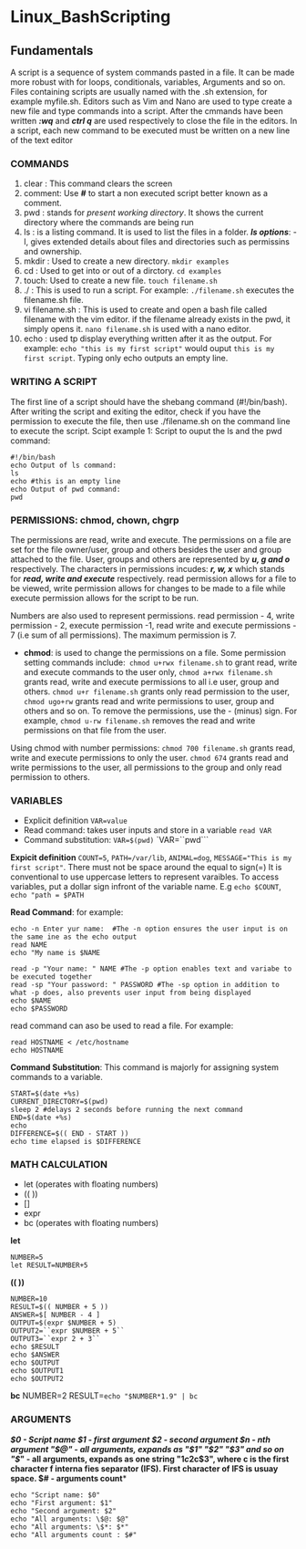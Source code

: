 # Linux_BashScripting
## Fundamentals

A script is a sequence of system commands pasted in a file. It can be made more robust with for loops, conditionals, variables, Arguments and so on. Files containing scripts are usually named with the .sh extension, for example myfile.sh. Editors such as Vim and Nano are used to type create a new file and type commands into a script. After the cmmands have been written ***:wq*** and ***ctrl q*** are used respectively to close the file in the editors. In a script, each new command to be executed must be written on a new line of the text editor

### COMMANDS
1. clear : This command clears the screen
2. comment: Use ***#*** to start a non executed script better known as a comment.
3. pwd : stands for *present working directory*. It shows the current directory where the commands are being run
4. ls : is a listing command. It is used to list the files in a folder.
   ***ls options***: -l, gives extended details about files and directories such as permissins and ownership.
5. mkdir : Used to create a new directory. `mkdir examples`
6. cd : Used to get into or out of a dirctory. `cd examples`
7. touch: Used to create a new file. `touch filename.sh`
8. ./ : This is used to run a script. For example: `./filename.sh` executes the filename.sh file.
9. vi filename.sh : This is used to create and open a bash file called filename with the vim editor. if the filename already exists in the pwd, it simply opens it. `nano filename.sh` is used with a nano editor.
10. echo : used tp display everything written after it as the output. For example: `echo "this is my first script"` would ouput `this is my first script`. Typing only echo outputs an empty line.
### WRITING A SCRIPT
The first line of a script should have the shebang command (#!/bin/bash).
After writing the script and exiting the editor, check if you have the permission to execute the file, then use ./filename.sh on the command line to execute the script.
Scipt example 1: Script to ouput the ls and the pwd command:

```
#!/bin/bash
echo Output of ls command:
ls
echo #this is an empty line 
echo Output of pwd command:
pwd
```

### PERMISSIONS: chmod, chown, chgrp
The permissions are read, write and execute. The permissions on a file are set for the file owner/user, group and others besides the user and group attached to the file. User, groups and others are represented by ***u, g and o*** respectively. The characters in permissions incudes: ***r, w, x*** which stands for ***read, write and execute*** respectively. read permission allows for a file to be viewed, write permission allows for changes to be made to a file while execute permission allows for the script to be run. 

Numbers are also used to represent permissions. read permission - 4, write permission - 2, execute permission -1, read write and execute permissions - 7 (i.e sum of all permissions). The maximum permission is 7.

* **chmod**: is used to change the permissions on a file. Some permission setting commands include:` chmod u+rwx filename.sh` to grant read, write and execute commands to the user only, `chmod a+rwx filename.sh` grants read, write and execute permissions to all i.e user, group and others. `chmod u+r filename.sh` grants only read permission to the user, `chmod ugo+rw` grants read and write permissions to user, group and others and so on. To remove the permissions, use the - (minus) sign. For example, `chmod u-rw filename.sh` removes the read and write permissions on that file from the user.

 Using chmod with number permissions: `chmod 700 filename.sh` grants read, write and execute permissions to only the user. `chmod 674` grants read and write permissions to the user, all permissions to the group and only read permission to others. 

 ### VARIABLES
 * Explicit definition `VAR=value`
 * Read command: takes user inputs and store in a variable `read VAR`
 * Command substitution: `VAR=$(pwd)` `VAR=``pwd```
   
**Expicit definition**
`COUNT=5`, `PATH=/var/lib`, `ANIMAL=dog`, `MESSAGE="This is my first script"`. There must not be space around the equal to sign(=) It is conventional to use uppercase letters to represent varaibles.
To access variables, put a dollar sign infront of the variable name. E.g `echo $COUNT`, `echo "path = $PATH`

**Read Command**: for example:
```
echo -n Enter yur name:  #The -n option ensures the user input is on the same ine as the echo output
read NAME
echo "My name is $NAME
```
```
read -p "Your name: " NAME #The -p option enables text and variabe to be executed together
read -sp "Your password: " PASSWORD #The -sp option in addition to what -p does, also prevents user input from being displayed
echo $NAME
echo $PASSWORD
 ```
read command can aso be used to read a file. For example:
```
read HOSTNAME < /etc/hostname
echo HOSTNAME
```

**Command Substitution**: This command is majorly for assigning system commands to a variable.

```
START=$(date +%s)
CURRENT_DIRECTORY=$(pwd)
sleep 2 #delays 2 seconds before running the next command
END=$(date +%s)
echo
DIFFERENCE=$(( END - START ))
echo time elapsed is $DIFFERENCE
```
### MATH CALCULATION
* let (operates with floating numbers)
* (( ))
* []
* expr
* bc (operates with floating numbers)
  
**let**
```
NUMBER=5
let RESULT=NUMBER+5
```
**(( ))**
```
NUMBER=10
RESULT=$(( NUMBER + 5 ))
ANSWER=$[ NUMBER - 4 ]
OUTPUT=$(expr $NUMBER + 5)
OUTPUT2=``expr $NUMBER + 5``
OUTPUT3=``expr 2 + 3``
echo $RESULT
echo $ANSWER
echo $OUTPUT
echo $OUTPUT1
echo $OUTPUT2
```
**bc**
NUMBER=2
RESULT=``echo "$NUMBER*1.9" | bc``

### ARGUMENTS
***$0 - Script name
$1 - first argument
$2 - second argument
$n - nth argument
"$@" - all arguments, expands as "$1" "$2" "$3" and so on
"$*" - all arguments, expands as one string "$1c$2c$3", where c is the first character f interna fies separator (IFS). First character of IFS is usuay space.
$# - arguments count***

```
echo "Script name: $0"
echo "First argument: $1"
echo "Second argument: $2"
echo "All arguments: \$@: $@"
echo "All arguments: \$*: $*"
echo "All arguments count : $#"
```

 
